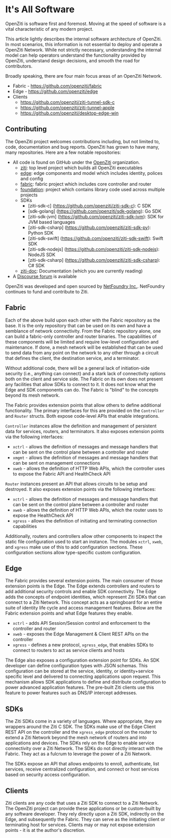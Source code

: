 # It's All Software

OpenZiti is software first and foremost. Moving at the speed of software is a vital characteristic of any
modern project.

This article lightly describes the internal software architecture of OpenZiti. In most scenarios, this information is not essential
to deploy and operate a OpenZiti Network. While not strictly necessary, understanding the internal model can help operators
understand the functionality provided by OpenZiti, understand design decisions, and smooth the road for contributors.

Broadly speaking, there are four main focus areas of an OpenZiti Network.
- Fabric - https://github.com/openziti/fabric
- Edge - https://github.com/openziti/edge
- Clients
    - https://github.com/openziti/ziti-tunnel-sdk-c
    - https://github.com/openziti/ziti-tunnel-apple
    - https://github.com/openziti/desktop-edge-win

## Contributing
The OpenZiti project welcomes contributions including, but not limited to, code, documentation and bug reports.
OpenZiti has grown to have many, many repositories. Here are a few notable repositories:

* All code is found on GitHub under the [OpenZiti](https://github.com/openziti) organization.
  * [ziti](https://github.com/openziti/ziti): top level project which builds all OpenZiti executables
  * [edge](https://github.com/openziti/edge): edge components and model which includes identity, polices and config
  * [fabric](https://github.com/openziti/fabric): fabric project which includes core controller and router
  * [foundation](https://github.com/openziti/foundation): project which contains library code used across multiple projects
  * SDKs
    * [ziti-sdk-c] (https://github.com/openziti/ziti-sdk-c): C SDK
    * [sdk-golang] (https://github.com/openziti/sdk-golang): Go SDK
    * [ziti-sdk-jvm] (https://github.com/openziti/ziti-sdk-jvm): SDK for JVM based languages
    * [ziti-sdk-csharp] (https://github.com/openziti/ziti-sdk-py): Python SDK
    * [ziti-sdk-swift] (https://github.com/openziti/ziti-sdk-swift): Swift SDK
    * [ziti-sdk-nodejs] (https://github.com/openziti/ziti-sdk-nodejs): NodeJS SDK
    * [ziti-sdk-csharp] (https://github.com/openziti/ziti-sdk-csharp): C# SDK
  * [ziti-doc](https://github.com/openziti/ziti-doc): Documentation (which you are currently reading)
* A [Discourse forum](https://openziti.discourse.group/) is available

OpenZiti was developed and open sourced by [NetFoundry Inc.](https://netfoundry.io). NetFoundry continues to fund and contribute to Ziti.



## Fabric

Each of the above build upon each other with the Fabric repository as the base. It is the only repository that can be
used on its own and have a semblance of network connectivity. From the Fabric repository alone, one can build a
fabric-only controller and router binaries. The capabilities of these components will be limited and require
low-level configuration and maintenance. If done, a mesh network will be established that can be used to send
data from any point on the network to any other through a circuit that defines the client, the destination service, and
a terminator.

Without additional code, there will be a general lack of initiation-side security (i.e., anything can connect)
and a stark lack of connectivity options both on the client and service side. The Fabric on its own does not present any
facilities that allow SDKs to connect to it. It does not know what the Edge and SDK
components can do. The Fabric is "blind" to the concepts beyond its mesh network.

The Fabric provides extension points that allow others to define additional functionality. The primary interfaces
for this are provided on the `Controller` and `Router` structs. Both expose code-level APIs that enable integrations.

`Controller` instances allow the definition and management of persistent data for services, routers, and terminators.
It also exposes extension points via the following interfaces:

- `xctrl` - allows the definition of messages and message handlers that can be sent on the control plane between a
  controller and router
- `xmgmt` - allows the definition of messages and message handlers that can be sent on management connections
- `xweb` - allows the definition of HTTP Web APIs, which the controller uses to expose the Fabric API and HealthCheck
  API

`Router` instances present an API that allows circuits to be setup and destroyed. It also exposes extension points via
the following interfaces:

- `xctrl` - allows the definition of messages and message handlers that can be sent on the control plane between a
  controller and router
- `xweb` - allows the definition of HTTP Web APIs, which the router uses to expose the HealthCheck API
- `xgress` - allows the definition of initiating and terminating connection capabilities

Additionally, routers and controllers allow other components to inspect the static file configuration used to start an
instance. The modules `xctrl`, `xweb`, and `xgress` make use of this to add configuration sections. These configuration
sections allow type-specific custom configuration.

## Edge

The Fabric provides several extension points. The main consumer of those extension points is the
Edge. The Edge extends controllers and routers to add additional security controls and enable SDK connectivity.
The Edge adds the concepts of endpoint identities, which represent Ziti SDKs that can connect to a Ziti Network. This
concept acts as a springboard for an entire suite of identity life cycle and access management features. Below are the
Fabric extension points and what Edge features they enable.

- `xctrl` - adds API Session/Session control and enforcement to the controller and router
- `xweb` - exposes the Edge Management & Client REST APIs on the controller
- `xgress` - defines a new protocol, `xgress_edge`, that enables SDKs to connect to routers to act as service clients
  and hosts

The Edge also exposes a configuration extension point for SDKs. An SDK developer can define
configuration types with JSON schemas. This configuration can be stored at the service, identity, or identity+service
specific level and delivered to connecting applications upon request. This mechanism allows SDK applications to
define and distribute configuration to power advanced application features. The pre-built Ziti clients
use this feature to power features such as DNS/IP intercept addresses.

## SDKs

The Ziti SDKs come in a variety of languages. Where appropriate, they are wrappers around the Ziti C SDK. The SDKs
make use of the Edge Client REST API on the controller and the `xgress_edge` protocol on the router to extend a Ziti
Network beyond the mesh network of routers and into applications and devices. The SDKs rely on the Edge to enable
service connectivity over a Ziti Network. The SDKs do not directly interact with the Fabric. They act as a
fulcrum to leverage the power of a Ziti Network.

The SDKs expose an API that allows endpoints to enroll, authenticate, list services, receive centralized configuration,
and connect or host services based on security access configuration.

## Clients

Ziti clients are any code that uses a Ziti SDK to connect to a Ziti Network. The OpenZiti project can provide these
applications or be custom-built by any software developer. They rely directly upon a Ziti SDK, indirectly
on the Edge, and subsequently the Fabric. They can serve as the initiating client or terminating host for
services. Clients may or may not expose extension points - it is at the author's discretion.
